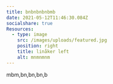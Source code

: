 ```yaml
---
title: bnbnbnbnbmb
date: 2021-05-12T11:46:30.084Z
socialshare: true
Resources:
  - type: image
    src: /images/uploads/featured.jpg
    position: right
    title: linåker left
    alt: mnmnmnm
---
```

 mbm,bn,bn,bn,b
